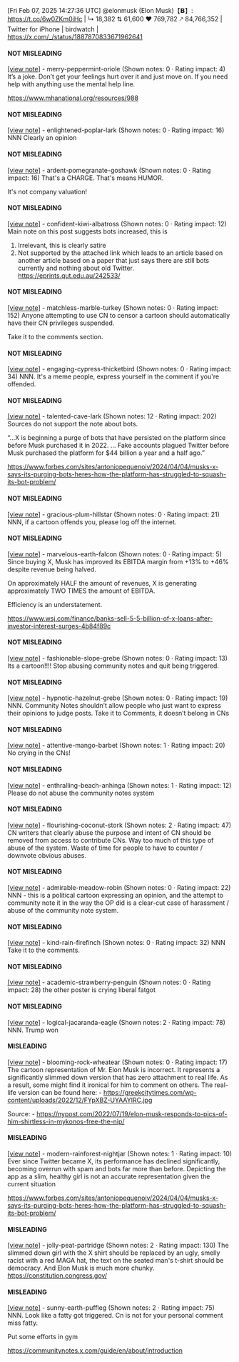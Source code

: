 [Fri Feb 07, 2025 14:27:36 UTC] @elonmusk (Elon Musk)【𝗕】: https://t.co/6w0ZKm0iHc | ↳ 18,382 ⇅ 61,600 ♥ 769,782 🡕 84,766,352 | Twitter for iPhone | birdwatch | https://x.com/_/status/1887870833671962641

#### NOT MISLEADING

[[view note]](https://x.com/i/birdwatch/n/1888302587411100150) - merry-peppermint-oriole (Shown notes: 0 · Rating impact: 4)
It’s a joke. Don’t get your feelings hurt over it and just move on. If you need help with anything use the mental help line. 

https://www.mhanational.org/resources/988

#### NOT MISLEADING

[[view note]](https://x.com/i/birdwatch/n/1888228733892321305) - enlightened-poplar-lark (Shown notes: 0 · Rating impact: 16)
NNN Clearly an opinion

#### NOT MISLEADING

[[view note]](https://x.com/i/birdwatch/n/1888210281353855239) - ardent-pomegranate-goshawk (Shown notes: 0 · Rating impact: 16)
That's a CHARGE. That's means HUMOR. 

It's not company valuation! 

#### NOT MISLEADING

[[view note]](https://x.com/i/birdwatch/n/1888155282829693393) - confident-kiwi-albatross (Shown notes: 0 · Rating impact: 12)
Main note on this post suggests bots increased, this is 
1. Irrelevant, this is clearly satire 
2. Not supported by the attached link which leads to an article based on another article based on a paper that just says there are still bots currently and nothing about old Twitter.
https://eprints.qut.edu.au/242533/

#### NOT MISLEADING

[[view note]](https://x.com/i/birdwatch/n/1888064777110569020) - matchless-marble-turkey (Shown notes: 0 · Rating impact: 152)
Anyone attempting to use CN to censor a cartoon should automatically have their CN privileges suspended.

Take it to the comments section.

#### NOT MISLEADING

[[view note]](https://x.com/i/birdwatch/n/1888012917918024091) - engaging-cypress-thicketbird (Shown notes: 0 · Rating impact: 34)
NNN. It's a meme people, express yourself in the comment if you're offended.

#### NOT MISLEADING

[[view note]](https://x.com/i/birdwatch/n/1887969433039290848) - talented-cave-lark (Shown notes: 12 · Rating impact: 202)
Sources do not support the note about bots.

“…X is beginning a purge of bots that have persisted on the platform since before Musk purchased it in 2022. … Fake accounts plagued Twitter before Musk purchased the platform for $44 billion a year and a half ago.”

https://www.forbes.com/sites/antoniopequenoiv/2024/04/04/musks-x-says-its-purging-bots-heres-how-the-platform-has-struggled-to-squash-its-bot-problem/

#### NOT MISLEADING

[[view note]](https://x.com/i/birdwatch/n/1887927754932330862) - gracious-plum-hillstar (Shown notes: 0 · Rating impact: 21)
NNN, if a cartoon offends you, please log off the internet. 

#### NOT MISLEADING

[[view note]](https://x.com/i/birdwatch/n/1887897211901460587) - marvelous-earth-falcon (Shown notes: 0 · Rating impact: 5)
Since buying X, Musk has improved its EBITDA margin from +13% to +46% despite revenue being halved. 

On approximately HALF the amount of revenues,  X is generating approximately TWO TIMES the amount of EBITDA.

Efficiency is an understatement.

https://www.wsj.com/finance/banks-sell-5-5-billion-of-x-loans-after-investor-interest-surges-4b84f89c 

#### NOT MISLEADING

[[view note]](https://x.com/i/birdwatch/n/1887887653783134292) - fashionable-slope-grebe (Shown notes: 0 · Rating impact: 13)
Its a cartoon!!!! Stop abusing community notes and quit being triggered.

#### NOT MISLEADING

[[view note]](https://x.com/i/birdwatch/n/1887882515341267164) - hypnotic-hazelnut-grebe (Shown notes: 0 · Rating impact: 19)
NNN. Community Notes shouldn’t allow people who just want to express their opinions to judge posts. Take it to Comments, it doesn’t belong in CNs

#### NOT MISLEADING

[[view note]](https://x.com/i/birdwatch/n/1887879614942331335) - attentive-mango-barbet (Shown notes: 1 · Rating impact: 20)
No crying in the CNs!

#### NOT MISLEADING

[[view note]](https://x.com/i/birdwatch/n/1887878339651866949) - enthralling-beach-anhinga (Shown notes: 1 · Rating impact: 12)
Please do not abuse the community notes system

#### NOT MISLEADING

[[view note]](https://x.com/i/birdwatch/n/1887878301223379045) - flourishing-coconut-stork (Shown notes: 2 · Rating impact: 47)
CN writers that clearly abuse the purpose and intent of CN should be removed from access to contribute CNs.  Way too much of this type of abuse of the system.  Waste of time for people to have to counter / downvote obvious abuses. 

#### NOT MISLEADING

[[view note]](https://x.com/i/birdwatch/n/1887877511964414032) - admirable-meadow-robin (Shown notes: 0 · Rating impact: 22)
NNN - this is a political cartoon expressing an opinion, and the attempt to community note it in the way the OP did is a clear-cut case of harassment / abuse of the community note system. 

#### NOT MISLEADING

[[view note]](https://x.com/i/birdwatch/n/1887876852238491761) - kind-rain-firefinch (Shown notes: 0 · Rating impact: 32)
NNN Take it to the comments.

#### NOT MISLEADING

[[view note]](https://x.com/i/birdwatch/n/1887877146502447177) - academic-strawberry-penguin (Shown notes: 0 · Rating impact: 28)
the other poster is crying liberal fatgot

#### NOT MISLEADING

[[view note]](https://x.com/i/birdwatch/n/1887877419237007576) - logical-jacaranda-eagle (Shown notes: 2 · Rating impact: 78)
NNN. Trump won

#### MISLEADING

[[view note]](https://x.com/i/birdwatch/n/1888438550766789049) - blooming-rock-wheatear (Shown notes: 0 · Rating impact: 17)
The cartoon representation of Mr. Elon Musk is incorrect. It represents a significantly slimmed down version that has zero attachment to real life. As a result, some might find it ironical for him to comment on others. The real-life version can be found here: - https://greekcitytimes.com/wp-content/uploads/2022/12/FYpXBZ-UYAAYlRC.jpg

Source: - https://nypost.com/2022/07/19/elon-musk-responds-to-pics-of-him-shirtless-in-mykonos-free-the-nip/

#### MISLEADING

[[view note]](https://x.com/i/birdwatch/n/1887882709436883251) - modern-rainforest-nightjar (Shown notes: 1 · Rating impact: 10)
Ever since Twitter became X, its performance has declined significantly, becoming overrun with spam and bots far more than before. Depicting the app as a slim, healthy girl is not an accurate representation given the current situation

https://www.forbes.com/sites/antoniopequenoiv/2024/04/04/musks-x-says-its-purging-bots-heres-how-the-platform-has-struggled-to-squash-its-bot-problem/

#### MISLEADING

[[view note]](https://x.com/i/birdwatch/n/1887875959061131533) - jolly-peat-partridge (Shown notes: 2 · Rating impact: 130)
The slimmed down girl with the X shirt should be replaced by an ugly, smelly racist with a red MAGA hat, the text on the seated man's t-shirt should be democracy.
And Elon Musk is much more chunky.
https://constitution.congress.gov/


#### MISLEADING

[[view note]](https://x.com/i/birdwatch/n/1887876946065055881) - sunny-earth-puffleg (Shown notes: 2 · Rating impact: 75)
NNN. Look like a fatty got triggered.
Cn is not for your personal comment miss fatty. 

Put some efforts in gym 

https://communitynotes.x.com/guide/en/about/introduction 
